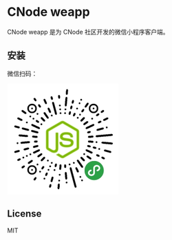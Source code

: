 # CNode weapp

CNode weapp 是为 CNode 社区开发的微信小程序客户端。

## 安装

微信扫码：

![小程序码](assets/qrcode.jpg)

## License

MIT
